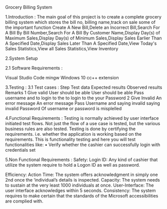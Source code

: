 Grocery Billing System

1.Introduction : The main goal of this project is to create a complete grocery billing system which stores the bill no, billing name,track on sale some of the important function Create A New Bill,Delete an Incorrect Bill,Search For A Bill By Bill Number,Search For A Bill By Customer Name,Display Day(s) of Maximum Sales,Display Day(s) of Minimum Sales,Display Sales Earlier Than A Specified Date,Display Sales Later Than A Specified Date,View Today's Sales Statistics,View all Sales Statistics,View Inventory

2.System Setup

2.1 Software Requirements :

Visual Studio Code
mingw
Windows 10
cc++ extension

3.Testing : 3.1 Test cases : Step Test data Expected results Observed results Remarks
1 Give valid User should be able User should be able Pass username and to login to the to login to the your Password 
2 Give Invalid An error message An error message Pass
Username and saying invalid saying invalid Password Of username or password is misplelled

4.Functional Requirements : Testing is normally achieved by user interface initiated test flows. Not just the flow of a use case is tested, but the various business rules are also tested. Testing is done by certifying the requirements. i.e. whether the application is working based on the requirements. This is functionality testing and here you will test functionalities like: • Verify whether the cashier can successfully login with credentials set

5.Non Functional Requirements : Safety: Login ID: Any kind of cashier that utilize the system require to hold a Logon ID as well as password.

Efficiency:
Action Time: The system offers acknowledgment in simply one 2nd once the ‘individual’s details is inspected.
Capacity: The system needs to sustain at the very least 1000 individuals at once.
User-Interface: The user interface acknowledges within 5 seconds.
Consistency: The system requires to make certain that the standards of the Microsoft accessibilities are complied with.



